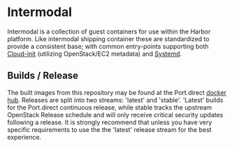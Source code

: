# Intermodal

Intermodal is a collection of guest containers for use within the Harbor platform. Like intermodal shipping container these are standardized to provide a consistent base; with common entry-points supporting both [Cloud-init](https://cloudinit.readthedocs.io/en/latest/) (utilizing OpenStack/EC2 metadata) and [Systemd](https://github.com/systemd).

## Builds / Release

The built images from this repository may be found at the Port.direct [docker hub](https://hub.docker.com/u/port/). Releases are split into two streams: 'latest' and 'stable'. 'Latest' builds for the Port.direct continuous release, while stable tracks the upstream OpenStack Release schedule and will only receive critical security updates following a release. It is strongly recommend that unless you have very specific requirements to use the the 'latest' release stream for the best experience.
